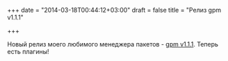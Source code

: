 +++
date = "2014-03-18T00:44:12+03:00"
draft = false
title = "Релиз gpm v1.1.1"

+++

<p>Новый релиз моего любимого менеджера пакетов - <a href="https://github.com/pote/gpm/releases/tag/v1.1.1">gpm v1.1.1</a>. Теперь есть плагины!</p>

